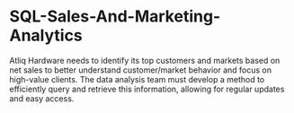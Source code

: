 # SQL-Sales-And-Marketing-Analytics
Atliq Hardware needs to identify its top customers and markets based on net sales to better understand customer/market behavior and  focus on high-value clients. The data analysis team must develop a method to efficiently query and retrieve this  information, allowing for regular updates and easy access.
